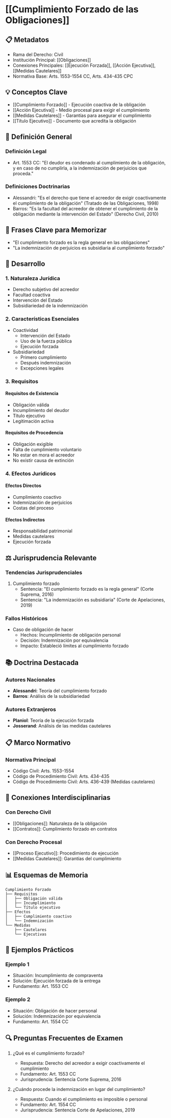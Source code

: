 # [[Cumplimiento Forzado de las Obligaciones]]

## 📋 Metadatos
- Rama del Derecho: Civil
- Institución Principal: [[Obligaciones]]
- Conexiones Principales: [[Ejecución Forzada]], [[Acción Ejecutiva]], [[Medidas Cautelares]]
- Normativa Base: Arts. 1553-1554 CC, Arts. 434-435 CPC

## 💡 Conceptos Clave
- [[Cumplimiento Forzado]] - Ejecución coactiva de la obligación
- [[Acción Ejecutiva]] - Medio procesal para exigir el cumplimiento
- [[Medidas Cautelares]] - Garantías para asegurar el cumplimiento
- [[Título Ejecutivo]] - Documento que acredita la obligación

## 📖 Definición General
### Definición Legal
- Art. 1553 CC: "El deudor es condenado al cumplimiento de la obligación, y en caso de no cumplirla, a la indemnización de perjuicios que proceda."

### Definiciones Doctrinarias
- Alessandri: "Es el derecho que tiene el acreedor de exigir coactivamente el cumplimiento de la obligación" (Tratado de las Obligaciones, 1998)
- Barros: "Es la facultad del acreedor de obtener el cumplimiento de la obligación mediante la intervención del Estado" (Derecho Civil, 2010)

## 🎯 Frases Clave para Memorizar
- "El cumplimiento forzado es la regla general en las obligaciones"
- "La indemnización de perjuicios es subsidiaria al cumplimiento forzado"

## 📑 Desarrollo

### 1. Naturaleza Jurídica
- Derecho subjetivo del acreedor
- Facultad coactiva
- Intervención del Estado
- Subsidiariedad de la indemnización

### 2. Características Esenciales
- Coactividad
  - Intervención del Estado
  - Uso de la fuerza pública
  - Ejecución forzada
- Subsidiariedad
  - Primero cumplimiento
  - Después indemnización
  - Excepciones legales

### 3. Requisitos
#### Requisitos de Existencia
- Obligación válida
- Incumplimiento del deudor
- Título ejecutivo
- Legitimación activa

#### Requisitos de Procedencia
- Obligación exigible
- Falta de cumplimiento voluntario
- No estar en mora el acreedor
- No existir causa de extinción

### 4. Efectos Jurídicos
#### Efectos Directos
- Cumplimiento coactivo
- Indemnización de perjuicios
- Costas del proceso

#### Efectos Indirectos
- Responsabilidad patrimonial
- Medidas cautelares
- Ejecución forzada

## ⚖️ Jurisprudencia Relevante
### Tendencias Jurisprudenciales
1. Cumplimiento forzado
   - Sentencia: "El cumplimiento forzado es la regla general" (Corte Suprema, 2016)
   - Sentencia: "La indemnización es subsidiaria" (Corte de Apelaciones, 2019)

### Fallos Históricos
- Caso de obligación de hacer
  - Hechos: Incumplimiento de obligación personal
  - Decisión: Indemnización por equivalencia
  - Impacto: Estableció límites al cumplimiento forzado

## 📚 Doctrina Destacada
### Autores Nacionales
- **Alessandri**: Teoría del cumplimiento forzado
- **Barros**: Análisis de la subsidiariedad

### Autores Extranjeros
- **Planiol**: Teoría de la ejecución forzada
- **Josserand**: Análisis de las medidas cautelares

## 📋 Marco Normativo
### Normativa Principal
- Código Civil: Arts. 1553-1554
- Código de Procedimiento Civil: Arts. 434-435
- Código de Procedimiento Civil: Arts. 436-439 (Medidas cautelares)

## 🔄 Conexiones Interdisciplinarias
### Con Derecho Civil
- [[Obligaciones]]: Naturaleza de la obligación
- [[Contratos]]: Cumplimiento forzado en contratos

### Con Derecho Procesal
- [[Proceso Ejecutivo]]: Procedimiento de ejecución
- [[Medidas Cautelares]]: Garantías del cumplimiento

## 📊 Esquemas de Memoria
```plaintext
Cumplimiento Forzado
├── Requisitos
│   ├── Obligación válida
│   ├── Incumplimiento
│   └── Título ejecutivo
├── Efectos
│   ├── Cumplimiento coactivo
│   └── Indemnización
└── Medidas
    ├── Cautelares
    └── Ejecutivas
```

## 📝 Ejemplos Prácticos
### Ejemplo 1
- Situación: Incumplimiento de compraventa
- Solución: Ejecución forzada de la entrega
- Fundamento: Art. 1553 CC

### Ejemplo 2
- Situación: Obligación de hacer personal
- Solución: Indemnización por equivalencia
- Fundamento: Art. 1554 CC

## 🔍 Preguntas Frecuentes de Examen
1. ¿Qué es el cumplimiento forzado?
   - Respuesta: Derecho del acreedor a exigir coactivamente el cumplimiento
   - Fundamento: Art. 1553 CC
   - Jurisprudencia: Sentencia Corte Suprema, 2016

2. ¿Cuándo procede la indemnización en lugar del cumplimiento?
   - Respuesta: Cuando el cumplimiento es imposible o personal
   - Fundamento: Art. 1554 CC
   - Jurisprudencia: Sentencia Corte de Apelaciones, 2019 